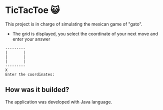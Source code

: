 # TicTacToe :smiley_cat:

This project is in charge of simulating the mexican game of "gato".

- The grid is displayed, you select the coordinate of your next move and enter your answer

```http
---------
|       |
|       |
|       |
---------
X
Enter the coordinates: 
```

## How was it builded?
The application was developed with Java language.
